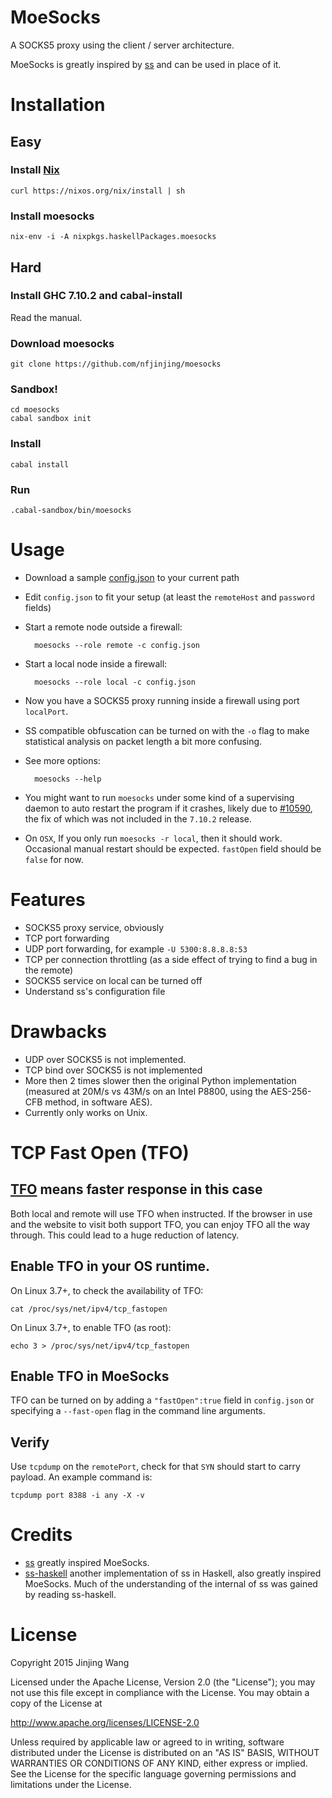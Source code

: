 MoeSocks
========

A SOCKS5 proxy using the client / server architecture.

MoeSocks is greatly inspired by [ss] and can be used in place of it.

Installation
============

Easy
----

### Install [Nix]

    curl https://nixos.org/nix/install | sh 

### Install moesocks

    nix-env -i -A nixpkgs.haskellPackages.moesocks

Hard
----

### Install GHC 7.10.2 and cabal-install
    
Read the manual.

### Download moesocks

    git clone https://github.com/nfjinjing/moesocks

### Sandbox!

    cd moesocks
    cabal sandbox init

### Install

    cabal install

### Run

    .cabal-sandbox/bin/moesocks


Usage
=====

* Download a sample [config.json] to your current path

* Edit `config.json` to fit your setup (at least the `remoteHost` and `password`
  fields)

* Start a remote node outside a firewall:

        moesocks --role remote -c config.json

* Start a local node inside a firewall:

        moesocks --role local -c config.json

* Now you have a SOCKS5 proxy running inside a firewall using port
  `localPort`.

* SS compatible obfuscation can be turned on with the `-o` flag to make
  statistical analysis on packet length a bit more confusing.

* See more options:

        moesocks --help

* You might want to run `moesocks` under some kind of a supervising daemon to
  auto restart the program if it crashes, likely due to [#10590], the fix of
  which was not included in the `7.10.2` release.

* On `OSX`, If you only run `moesocks -r local`, then it should work. Occasional
  manual restart should be expected. `fastOpen` field should be `false` for now.


Features
========

* SOCKS5 proxy service, obviously
* TCP port forwarding
* UDP port forwarding, for example `-U 5300:8.8.8.8:53`
* TCP per connection throttling (as a side effect of trying to find a bug in the
remote)
* SOCKS5 service on local can be turned off
* Understand ss's configuration file

Drawbacks
==========

* UDP over SOCKS5 is not implemented.
* TCP bind over SOCKS5 is not implemented
* More then 2 times slower then the original Python implementation (measured at
  20M/s vs 43M/s on an Intel P8800, using the AES-256-CFB method, in software
  AES).
* Currently only works on Unix.


TCP Fast Open (TFO)
====================

## [TFO] means faster response in this case

Both local and remote will use TFO when instructed. If the browser in use and
the website to visit both support TFO, you can enjoy TFO all the way through.
This could lead to a huge reduction of latency.

## Enable TFO in your OS runtime.

On Linux 3.7+, to check the availability of TFO:

    cat /proc/sys/net/ipv4/tcp_fastopen

On Linux 3.7+, to enable TFO (as root):

    echo 3 > /proc/sys/net/ipv4/tcp_fastopen

## Enable TFO in MoeSocks

TFO can be turned on by adding a `"fastOpen":true` field in `config.json` or
specifying a `--fast-open` flag in the command line arguments.

## Verify

Use `tcpdump` on the `remotePort`, check for that `SYN` should start to carry
payload. An example command is:

    tcpdump port 8388 -i any -X -v


Credits
=======

* [ss] greatly inspired MoeSocks.
* [ss-haskell] another implementation of ss in Haskell, also greatly inspired
  MoeSocks. Much of the understanding of the internal of ss was gained by
  reading ss-haskell.

License
=======

Copyright 2015 Jinjing Wang

Licensed under the Apache License, Version 2.0 (the "License");
you may not use this file except in compliance with the License.
You may obtain a copy of the License at

   http://www.apache.org/licenses/LICENSE-2.0

Unless required by applicable law or agreed to in writing, software
distributed under the License is distributed on an "AS IS" BASIS,
WITHOUT WARRANTIES OR CONDITIONS OF ANY KIND, either express or implied.
See the License for the specific language governing permissions and
limitations under the License.

[ss]:https://github.com/shadowsocks/shadowsocks
[ss-haskell]:https://github.com/rnons/shadowsocks-haskell
[Nix]:https://nixos.org/nix/
[config.json]:https://raw.githubusercontent.com/nfjinjing/moesocks/master/config.json
[#10590]:https://ghc.haskell.org/trac/ghc/ticket/10590
[TFO]:https://en.wikipedia.org/wiki/TCP_Fast_Open
[ECN]:https://en.wikipedia.org/wiki/Explicit_Congestion_Notification

